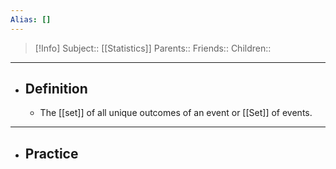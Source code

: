 ```yaml
---
Alias: []
---
```

> [!Info]
> Subject:: [[Statistics]]
> Parents:: 
> Friends:: 
> Children:: 
---
- ## Definition
	- The [[set]] of all unique outcomes of an event or [[Set]] of events.
---
- ## Practice